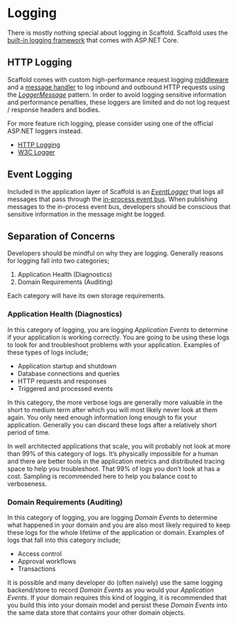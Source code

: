 # Logging

There is mostly nothing special about logging in Scaffold. Scaffold uses the [built-in logging framework](https://docs.microsoft.com/aspnet/core/fundamentals/logging) that comes with ASP.NET Core.

## HTTP Logging

Scaffold comes with custom high-performance request logging [middleware](../Sources/Scaffold.WebApi/Middleware/RequestLoggingMiddleware.cs) and a [message handler](../Sources/Scaffold.WebApi/HttpMessageHandlers/RequestLoggingHttpMessageHandler.cs) to log inbound and outbound HTTP requests using the [_LoggerMessage_](https://docs.microsoft.com/aspnet/core/fundamentals/logging/loggermessage) pattern. In order to avoid logging sensitive information and performance penalties, these loggers are limited and do not log request / response headers and bodies.

For more feature rich logging, please consider using one of the official ASP.NET loggers instead.

- [HTTP Logging](https://docs.microsoft.com/aspnet/core/fundamentals/http-logging)
- [W3C Logger](https://docs.microsoft.com/aspnet/core/fundamentals/w3c-logger)

## Event Logging

Included in the application layer of Scaffold is an [_EventLogger_](../Sources/Scaffold.Application/Components/Audit/EventLogger.cs) that logs all messages that pass through the [in-process event bus](./Architecture.md). When publishing messages to the in-process event bus, developers should be conscious that sensitive information in the message might be logged.

## Separation of Concerns

Developers should be mindful on why they are logging. Generally reasons for logging fall into two categories;

1. Application Health (Diagnostics)
2. Domain Requirements (Auditing)

Each category will have its own storage requirements.

### Application Health (Diagnostics)

In this category of logging, you are logging _Application Events_ to determine if your application is working correctly. You are going to be using these logs to look for and troubleshoot problems with your application. Examples of these types of logs include;

- Application startup and shutdown
- Database connections and queries
- HTTP requests and responses
- Triggered and processed events

In this category, the more verbose logs are generally more valuable in the short to medium term after which you will most likely never look at them again. You only need enough information long enough to fix your application. Generally you can discard these logs after a relatively short period of time.

In well architected applications that scale, you will probably not look at more than 99% of this category of logs. It’s physically impossible for a human and there are better tools in the application metrics and distributed tracing space to help you troubleshoot. That 99% of logs you don’t look at has a cost. Sampling is recommended here to help you balance cost to verboseness.

### Domain Requirements (Auditing)

In this category of logging, you are logging _Domain Events_ to determine what happened in your domain and you are also most likely required to keep these logs for the whole lifetime of the application or domain. Examples of logs that fall into this category include;

- Access control
- Approval workflows
- Transactions

It is possible and many developer do (often naively) use the same logging backend/store to record _Domain Events_ as you would your _Application Events_. If your domain requires this kind of logging, it is recommended that you build this into your domain model and persist these _Domain Events_ into the same data store that contains your other domain objects.
